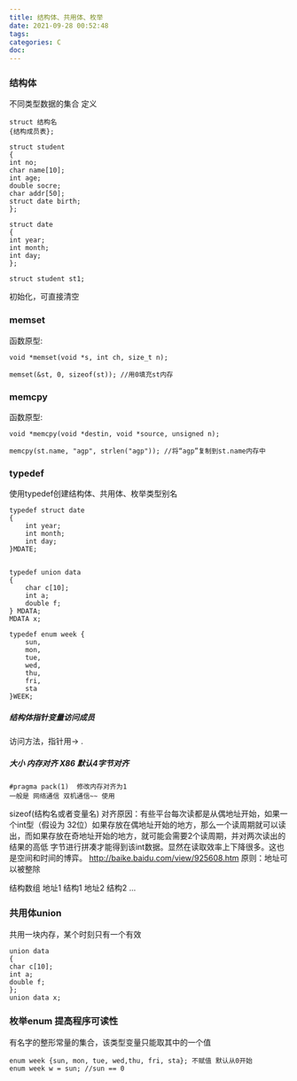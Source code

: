 ```yaml
---
title: 结构体、共用体、枚举
date: 2021-09-28 00:52:48
tags:
categories: C
doc:
---
```


### 结构体

不同类型数据的集合
定义

```
struct 结构名
{结构成员表};
```

```
struct student
{
int no;
char name[10];
int age;
double socre;
char addr[50];
struct date birth;
};

struct date
{
int year;
int month;
int day;
};

struct student st1;
```

初始化，可直接清空

### memset

函数原型:

```
void *memset(void *s, int ch, size_t n);
```



```
memset(&st, 0, sizeof(st)); //用0填充st内存
```

### memcpy

函数原型:

```
void *memcpy(void *destin, void *source, unsigned n);
```

```
memcpy(st.name, "agp", strlen("agp")); //将“agp”复制到st.name内存中
```



### typedef

使用typedef创建结构体、共用体、枚举类型别名

```
typedef struct date
{
	int year;
	int month;
	int day;
}MDATE;


typedef union data
{
	char c[10];
	int a;
	double f;
} MDATA;
MDATA x;

typedef enum week {
	sun, 
	mon, 
	tue,
	wed,
	thu, 
	fri,
	sta
}WEEK; 
```



##### 结构体指针变量访问成员

访问方法，指针用-> .



##### 大小 内存对齐 X86 默认4字节对齐

```
#pragma pack(1)  修改内存对齐为1
一般是 网络通信 双机通信~~ 使用
```

sizeof(结构名或者变量名)
对齐原因：有些平台每次读都是从偶地址开始，如果一个int型（假设为 32位）如果存放在偶地址开始的地方，那么一个读周期就可以读出，而如果存放在奇地址开始的地方，就可能会需要2个读周期，并对两次读出的结果的高低 字节进行拼凑才能得到该int数据。显然在读取效率上下降很多。这也是空间和时间的博弈。
http://baike.baidu.com/view/925608.htm
原则：地址可以被整除

结构数组
地址1 结构1
地址2 结构2
...

### 共用体union

共用一块内存，某个时刻只有一个有效

```
union data
{
char c[10];
int a;
double f;
};
union data x;
```



### 枚举enum 提高程序可读性

有名字的整形常量的集合，该类型变量只能取其中的一个值

```
enum week {sun, mon, tue, wed,thu, fri, sta}; 不赋值 默认从0开始
enum week w = sun; //sun == 0
```

